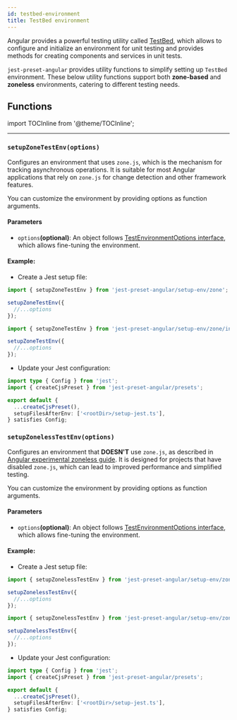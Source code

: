 ```yaml
---
id: testbed-environment
title: TestBed environment
---
```


Angular provides a powerful testing utility called [TestBed](https://angular.dev/api/core/testing/TestBed),
which allows to configure and initialize an environment for unit testing and provides methods for creating components and services in unit tests.

`jest-preset-angular` provides utility functions to simplify setting up `TestBed` environment. These below utility functions
support both **zone-based** and **zoneless** environments, catering to different testing needs.

## Functions

import TOCInline from '@theme/TOCInline';

<TOCInline toc={toc.slice(1)} />

---

### `setupZoneTestEnv(options)`

Configures an environment that uses `zone.js`, which is the mechanism for tracking asynchronous operations.
It is suitable for most Angular applications that rely on `zone.js` for change detection and other framework features.

You can customize the environment by providing options as function arguments.

#### Parameters

- `options`**(optional)**: An object follows [TestEnvironmentOptions interface](https://github.com/angular/angular/blob/a55341b1ab8d2bc4285a4cce59df7fc0b23c0125/packages/core/testing/src/test_bed_common.ts#L95), which allows fine-tuning the environment.

#### Example:

- Create a Jest setup file:

```ts title="setup-jest.ts" tab={"label": "Setup file CJS"}
import { setupZoneTestEnv } from 'jest-preset-angular/setup-env/zone';

setupZoneTestEnv({
  //...options
});
```

```ts title="setup-jest.ts" tab={"label": "Setup file ESM"}
import { setupZoneTestEnv } from 'jest-preset-angular/setup-env/zone/index.mjs';

setupZoneTestEnv({
  //...options
});
```

- Update your Jest configuration:

```ts title="jest.config.ts"
import type { Config } from 'jest';
import { createCjsPreset } from 'jest-preset-angular/presets';

export default {
  ...createCjsPreset(),
  setupFilesAfterEnv: ['<rootDir>/setup-jest.ts'],
} satisfies Config;
```

### `setupZonelessTestEnv(options)`

Configures an environment that **DOESN'T** use `zone.js`, as described in [Angular experimental zoneless guide](https://angular.dev/guide/experimental/zoneless).
It is designed for projects that have disabled `zone.js`, which can lead to improved performance and simplified testing.

You can customize the environment by providing options as function arguments.

#### Parameters

- `options`**(optional)**: An object follows [TestEnvironmentOptions interface](https://github.com/angular/angular/blob/a55341b1ab8d2bc4285a4cce59df7fc0b23c0125/packages/core/testing/src/test_bed_common.ts#L95), which allows fine-tuning the environment.

#### Example:

- Create a Jest setup file:

```ts title="setup-jest.ts" tab={"label": "Setup file CJS"}
import { setupZonelessTestEnv } from 'jest-preset-angular/setup-env/zoneless';

setupZonelessTestEnv({
  //...options
});
```

```ts title="setup-jest.ts" tab={"label": "Setup file ESM"}
import { setupZonelessTestEnv } from 'jest-preset-angular/setup-env/zoneless/index.mjs';

setupZonelessTestEnv({
  //...options
});
```

- Update your Jest configuration:

```ts title="jest.config.ts"
import type { Config } from 'jest';
import { createCjsPreset } from 'jest-preset-angular/presets';

export default {
  ...createCjsPreset(),
  setupFilesAfterEnv: ['<rootDir>/setup-jest.ts'],
} satisfies Config;
```
